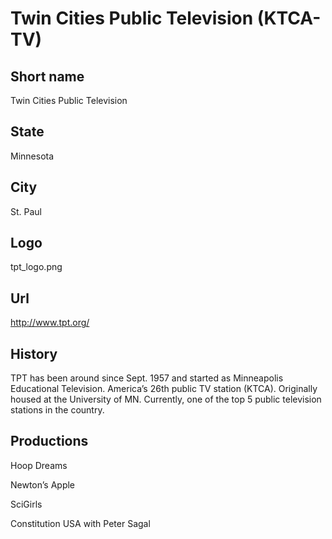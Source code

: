 # Twin Cities Public Television (KTCA-TV)

## Short name

Twin Cities Public Television

## State

Minnesota

## City

St. Paul

## Logo

tpt\_logo.png

## Url

http://www.tpt.org/

## History

TPT has been around since Sept. 1957 and started as Minneapolis Educational Television. America’s 26th public TV station (KTCA). Originally housed at the University of MN. Currently, one of the top 5 public television stations in the country.

## Productions

Hoop Dreams

Newton’s Apple

SciGirls

Constitution USA with Peter Sagal

